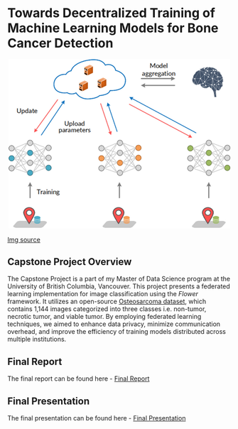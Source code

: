 # Towards Decentralized Training of Machine Learning Models for Bone Cancer Detection
<div style="text-align: center;">
    <img src="figs/federated_learning_illustration.png" alt="Federated Learning Diagram" width="500"/>
</div>

[Img source](https://www.researchgate.net/publication/368985559_Secure_sharing_of_industrial_IoT_data_based_on_distributed_trust_management_and_trusted_execution_environments_a_federated_learning_approach)

## Capstone Project Overview
The Capstone Project is a part of my Master of Data Science program at the University of British Columbia, Vancouver. This project presents a federated learning implementation for image classification using the _Flower_ framework. It utilizes an open-source [Osteosarcoma dataset](https://wiki.cancerimagingarchive.net/pages/viewpage.action?pageId=52756935), which contains 1,144 images categorized into three classes i.e. non-tumor, necrotic tumor, and viable tumor. By employing federated learning techniques, we aimed to enhance data privacy, minimize communication overhead, and improve the efficiency of training models distributed across multiple institutions.

## Final Report
The final report can be found here - [Final Report](https://github.com/karan-khubdikar/Capstone_Project/blob/main/Towards%20Decentralised%20Learning%20Final%20Report.pdf)

## Final Presentation
The final presentation can be found here - [Final Presentation](final_capstone_presentation.pdf)
